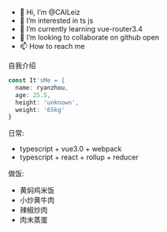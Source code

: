- 👋 Hi, I’m @CAILeiz
- 👀 I’m interested in ts js
- 🌱 I’m currently learning vue-router3.4
- 💞️ I’m looking to collaborate on github open
- 📫 How to reach me 

自我介绍
```ts
const It'sMe = {
  name: ryanzhou,
  age: 25.5,
  height: 'unknown',
  weight: '65kg'
}
```

日常: 
- typescript + vue3.0 + webpack
- typescript + react + rollup + reducer

做饭:
- 黄焖鸡米饭
- 小炒黄牛肉
- 辣椒炒肉
- 肉末蒸蛋


